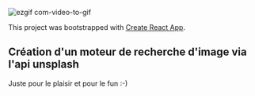 ![ezgif com-video-to-gif](https://user-images.githubusercontent.com/23149010/52065301-88066580-2576-11e9-9ad9-0e5dd4b2e503.gif)

This project was bootstrapped with [Create React App](https://github.com/facebook/create-react-app).

## Création d'un moteur de recherche d'image via l'api unsplash

Juste pour le plaisir et pour le fun :-)


